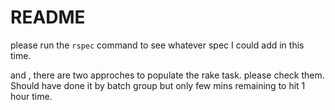 # README

please run the `rspec` command to see whatever spec I could add in this time.

and , there are two approches to populate the rake task. please check them. Should have done it by batch group but only few mins remaining to hit 1 hour time.